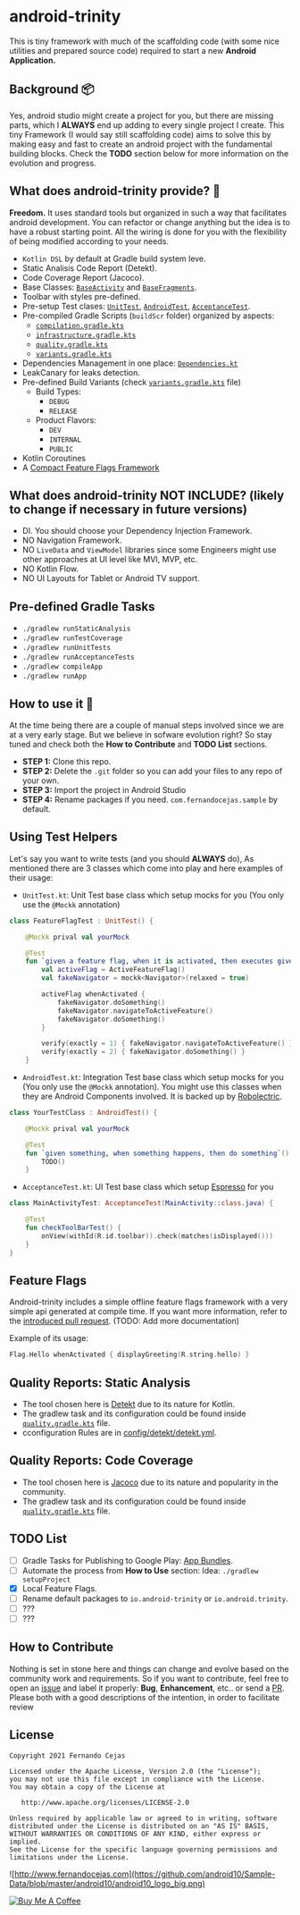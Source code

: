 # android-trinity
This is tiny framework with much of the scaffolding code (with some nice utilities and prepared source code) required to start a new **Android Application.** 

## Background 📦

Yes, android studio might create a project for you, but there are missing parts, which I **ALWAYS** end up adding to every single project I create. This tiny Framework (I would say still scaffolding code) aims to solve this by making easy and fast to create an android project with the fundamental building blocks. Check the **TODO** section below for more information on the evolution and progress. 

## What does android-trinity provide? 🎨

**Freedom.** It uses standard tools but organized in such a way that facilitates android development. You can refactor or change anything but the idea is to have a robust starting point. All the wiring is done for you with the flexibility of being modified according to your needs.   

 - `Kotlin DSL` by default at Gradle build system leve.
 - Static Analisis Code Report (Detekt).
 - Code Coverage Report (Jacoco).
 - Base Classes: [`BaseActivity`](https://github.com/android10/android-trinity/blob/main/app/src/main/kotlin/com/fernandocejas/sample/core/platform/BaseActivity.kt) and [`BaseFragments`](https://github.com/android10/android-trinity/blob/main/app/src/main/kotlin/com/fernandocejas/sample/core/platform/BaseFragment.kt).
 - Toolbar with styles pre-defined.
 - Pre-setup Test clases: [`UnitTest`](https://github.com/android10/android-trinity/blob/main/app/src/test/kotlin/com/fernandocejas/sample/UnitTest.kt), [`AndroidTest`](https://github.com/android10/android-trinity/blob/main/app/src/test/kotlin/com/fernandocejas/sample/AndroidTest.kt), [`AcceptanceTest`](https://github.com/android10/android-trinity/blob/main/app/src/androidTest/kotlin/com/fernandocejas/sample/AcceptanceTest.kt).
 - Pre-compiled Gradle Scripts (`buildScr` folder) organized by aspects:
    - [`compilation.gradle.kts`](https://github.com/android10/android-trinity/blob/main/buildSrc/src/main/kotlin/scripts/compilation.gradle.kts)
    - [`infrastructure.gradle.kts`](https://github.com/android10/android-trinity/blob/main/buildSrc/src/main/kotlin/scripts/infrastructure.gradle.kts)
    - [`quality.gradle.kts`](https://github.com/android10/android-trinity/blob/main/buildSrc/src/main/kotlin/scripts/quality.gradle.kts)
    - [`variants.gradle.kts`](https://github.com/android10/android-trinity/blob/main/buildSrc/src/main/kotlin/scripts/variants.gradle.kts)
 - Dependencies Management in one place: [`Dependencies.kt`](https://github.com/android10/android-trinity/blob/main/buildSrc/src/main/kotlin/Dependencies.kt)
 - LeakCanary for leaks detection.
 - Pre-defined Build Variants (check [`variants.gradle.kts`](https://github.com/android10/android-trinity/blob/main/buildSrc/src/main/kotlin/scripts/variants.gradle.kts) file)
    - Build Types:
        - `DEBUG`
        - `RELEASE`
    - Product Flavors:
        - `DEV`
        - `INTERNAL`
        - `PUBLIC`
 - Kotlin Coroutines
 - A [Compact Feature Flags Framework](https://github.com/android10/android-trinity/pull/1)

## What does android-trinity NOT INCLUDE? (likely to change if necessary in future versions)

 - DI. You should choose your Dependency Injection Framework.
 - NO Navigation Framework. 
 - NO `LiveData` and `ViewModel` libraries since some Engineers might use other approaches at UI level like MVI, MVP, etc.
 - NO Kotlin Flow.
 - NO UI Layouts for Tablet or Android TV support. 

## Pre-defined Gradle Tasks

 - `./gradlew runStaticAnalysis`
 - `./gradlew runTestCoverage`
 - `./gradlew runUnitTests`
 - `./gradlew runAcceptanceTests`
 - `./gradlew compileApp`
 - `./gradlew runApp`
 
## How to use it 👣

At the time being there are a couple of manual steps involved since we are at a very early stage. But we believe in sofware evolution right? So stay tuned and check both the **How to Contribute** and **TODO List** sections.

 - **STEP 1:** Clone this repo.
 - **STEP 2:** Delete the `.git` folder so you can add your files to any repo of your own.
 - **STEP 3:** Import the project in Android Studio
 - **STEP 4:** Rename packages if you need. `com.fernandocejas.sample` by default. 

## Using Test Helpers

Let's say you want to write tests (and you should **ALWAYS** do), As mentioned there are 3 classes which come into play and here examples of their usage:
 
- `UnitTest.kt`: Unit Test base class which setup mocks for you (You only use the `@Mockk` annotation)

```kotlin 
class FeatureFlagTest : UnitTest() {

    @Mockk prival val yourMock

    @Test
    fun `given a feature flag, when it is activated, then executes given logic block`() {
        val activeFlag = ActiveFeatureFlag()
        val fakeNavigator = mockk<Navigator>(relaxed = true)

        activeFlag whenActivated {
            fakeNavigator.doSomething()
            fakeNavigator.navigateToActiveFeature()
            fakeNavigator.doSomething()
        }

        verify(exactly = 1) { fakeNavigator.navigateToActiveFeature() }
        verify(exactly = 2) { fakeNavigator.doSomething() }
    }
```

- `AndroidTest.kt`: Integration Test base class which setup mocks for you (You only use the `@Mockk` annotation). You might use this classes when they are Android Components involved. It is backed up by [Robolectric](https://github.com/robolectric/robolectric).

```kotlin 
class YourTestClass : AndroidTest() {

    @Mockk prival val yourMock

    @Test
    fun `given something, when something happens, then do something`() {
        TODO()
    }
```

- `AcceptanceTest.kt`: UI Test base class which setup [Espresso](https://developer.android.com/training/testing/espresso) for you

```kotlin 
class MainActivityTest: AcceptanceTest(MainActivity::class.java) {

    @Test
    fun checkToolBarTest() {
        onView(withId(R.id.toolbar)).check(matches(isDisplayed()))
    }
}
```

## Feature Flags

Android-trinity includes a simple offline feature flags framework with a very simple api generated at compile time. 
If you want more information, refer to the [introduced pull request](https://github.com/android10/android-trinity/pull/1). (TODO: Add more documentation)

Example of its usage:
```kotlin
Flag.Hello whenActivated { displayGreeting(R.string.hello) }
```


## Quality Reports: Static Analysis

 - The tool chosen here is [Detekt](https://github.com/detekt/detekt) due to its nature for Kotlin. 
 - The gradlew task and its configuration could be found inside [`quality.gradle.kts`](https://github.com/android10/android-trinity/blob/main/buildSrc/src/main/kotlin/scripts/quality.gradle.kts) file.
 - cconfiguration Rules are in [config/detekt/detekt.yml](https://github.com/android10/android-trinity/blob/main/config/detekt/detekt.yml).

## Quality Reports: Code Coverage

- The tool chosen here is [Jacoco](https://github.com/jacoco/jacoco) due to its nature and popularity in the community. 
 - The gradlew task and its configuration could be found inside [`quality.gradle.kts`](https://github.com/android10/android-trinity/blob/main/buildSrc/src/main/kotlin/scripts/quality.gradle.kts) file.

## TODO List

- [ ] Gradle Tasks for Publishing to Google Play: [App Bundles](https://developer.android.com/guide/app-bundle).
- [ ] Automate the process from **How to Use** section: Idea: `./gradlew setupProject`
- [X] Local Feature Flags.
- [ ] Rename default packages to `io.android-trinity` or `io.android.trinity`.
- [ ] ???
- [ ] ???

## How to Contribute

Nothing is set in stone here and things can change and evolve based on the community work and requirements. So if you want to contribute, feel free to open an [issue](https://github.com/android10/android-trinity/issues) and label it properly: **Bug**, **Enhancement**, etc.. or send a [PR](https://github.com/android10/android-trinity/pulls). Please both with a good descriptions of the intention, in order to facilitate review

## License

    Copyright 2021 Fernando Cejas

    Licensed under the Apache License, Version 2.0 (the "License");
    you may not use this file except in compliance with the License.
    You may obtain a copy of the License at

       http://www.apache.org/licenses/LICENSE-2.0

    Unless required by applicable law or agreed to in writing, software
    distributed under the License is distributed on an "AS IS" BASIS,
    WITHOUT WARRANTIES OR CONDITIONS OF ANY KIND, either express or implied.
    See the License for the specific language governing permissions and
    limitations under the License.


![http://www.fernandocejas.com](https://github.com/android10/Sample-Data/blob/master/android10/android10_logo_big.png)

<a href="https://www.buymeacoffee.com/android10" target="_blank"><img src="https://www.buymeacoffee.com/assets/img/custom_images/orange_img.png" alt="Buy Me A Coffee" style="height: auto !important;width: auto !important;" ></a>
